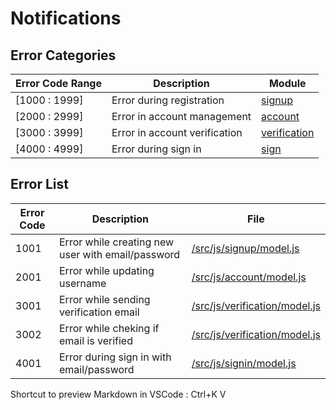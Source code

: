 # Notifications



## Error Categories

| Error Code Range | Description | Module |
| ---------------- | ----------- | ---- |
|  [1000 : 1999]     | Error during registration | [signup](/src/js/signup)  |
|  [2000 : 2999]     | Error in account management | [account](/src/js/account)  |
|  [3000 : 3999]     | Error in account verification | [verification](/src/js/verification)  |
|  [4000 : 4999]     | Error during sign in | [sign](/src/js/sign)  |




## Error List

| Error Code  | Description | File |
| ----------- | ----------- | ---- |
| 1001  | Error while creating new user with email/password | [/src/js/signup/model.js](/src/js/signup/model.js)  |
| 2001  | Error while updating username | [/src/js/account/model.js](/src/js/account/model.js)  |
| 3001  | Error while sending verification email | [/src/js/verification/model.js](/src/js/verification/model.js)  |
| 3002  | Error while cheking if email is verified | [/src/js/verification/model.js](/src/js/verification/model.js)  |
| 4001  | Error during sign in with email/password | [/src/js/signin/model.js](/src/js/signin/model.js)  |

Shortcut to preview Markdown in VSCode : Ctrl+K V